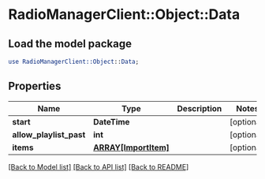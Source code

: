 # RadioManagerClient::Object::Data

## Load the model package
```perl
use RadioManagerClient::Object::Data;
```

## Properties
Name | Type | Description | Notes
------------ | ------------- | ------------- | -------------
**start** | **DateTime** |  | [optional] 
**allow_playlist_past** | **int** |  | [optional] 
**items** | [**ARRAY[ImportItem]**](ImportItem.md) |  | [optional] 

[[Back to Model list]](../README.md#documentation-for-models) [[Back to API list]](../README.md#documentation-for-api-endpoints) [[Back to README]](../README.md)


